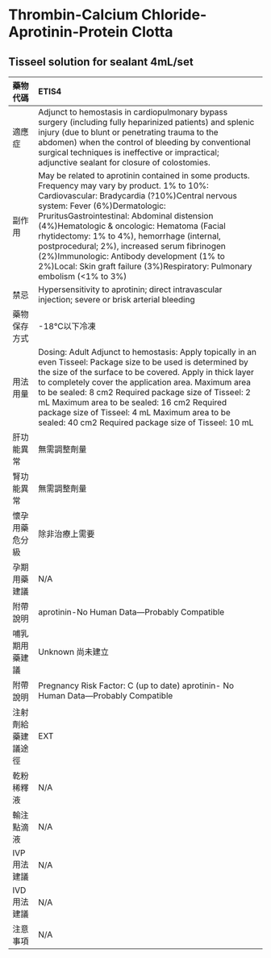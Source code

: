 # Thrombin-Calcium Chloride-Aprotinin-Protein Clotta

## Tisseel solution for sealant 4mL/set

| 藥物代碼 | ETIS4 |
| :--- | :--- |
| 適應症 | Adjunct to hemostasis in cardiopulmonary bypass surgery \(including fully heparinized patients\) and splenic injury \(due to blunt or penetrating trauma to the abdomen\) when the control of bleeding by conventional surgical techniques is ineffective or impractical; adjunctive sealant for closure of colostomies. |
| 副作用 | May be related to aprotinin contained in some products. Frequency may vary by product. 1% to 10%: Cardiovascular: Bradycardia \(?10%\)Central nervous system: Fever \(6%\)Dermatologic: PruritusGastrointestinal: Abdominal distension \(4%\)Hematologic & oncologic: Hematoma \(Facial rhytidectomy: 1% to 4%\), hemorrhage \(internal, postprocedural; 2%\), increased serum fibrinogen \(2%\)Immunologic: Antibody development \(1% to 2%\)Local: Skin graft failure \(3%\)Respiratory: Pulmonary embolism \(&lt;1% to 3%\) |
| 禁忌 | Hypersensitivity to aprotinin; direct intravascular injection; severe or brisk arterial bleeding |
| 藥物保存方式 | -18℃以下冷凍 |
| 用法用量 | Dosing: Adult Adjunct to hemostasis: Apply topically in an even Tisseel: Package size to be used is determined by the size of the surface to be covered. Apply in thick layer to completely cover the application area. Maximum area to be sealed: 8 cm2 Required package size of Tisseel: 2 mL Maximum area to be sealed: 16 cm2 Required package size of Tisseel: 4 mL Maximum area to be sealed: 40 cm2 Required package size of Tisseel: 10 mL |
| 肝功能異常 | 無需調整劑量 |
| 腎功能異常 | 無需調整劑量 |
| 懷孕用藥危分級 | 除非治療上需要 |
| 孕期用藥建議 | N/A |
| 附帶說明 | aprotinin-No Human Data—Probably Compatible |
| 哺乳期用藥建議 | Unknown 尚未建立 |
| 附帶說明 | Pregnancy Risk Factor: C \(up to date\) aprotinin- No Human Data—Probably Compatible |
| 注射劑給藥建議途徑 | EXT |
| 乾粉稀釋液 | N/A |
| 輸注點滴液 | N/A |
| IVP 用法建議 | N/A |
| IVD 用法建議 | N/A |
| 注意事項 | N/A |

